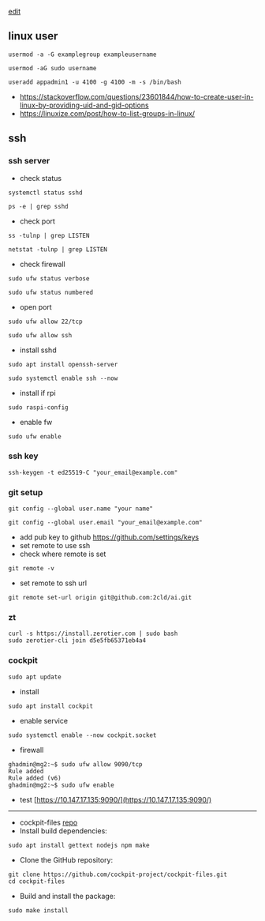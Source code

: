 [edit](https://github.com/2cld/netstack/edit/master/docs/ops/users/dev-linux.md)

## linux user
```
usermod -a -G examplegroup exampleusername
```
```
usermod -aG sudo username
```
```
useradd appadmin1 -u 4100 -g 4100 -m -s /bin/bash
```
- https://stackoverflow.com/questions/23601844/how-to-create-user-in-linux-by-providing-uid-and-gid-options
- https://linuxize.com/post/how-to-list-groups-in-linux/

## ssh
### ssh server
- check status
```
systemctl status sshd
```
```
ps -e | grep sshd
```
- check port
```
ss -tulnp | grep LISTEN
```
```
netstat -tulnp | grep LISTEN
```
- check firewall
```
sudo ufw status verbose
```
```
sudo ufw status numbered
```
- open port
```
sudo ufw allow 22/tcp
```
```
sudo ufw allow ssh
```
- install sshd
```
sudo apt install openssh-server
```
```
sudo systemctl enable ssh --now
```
- install if rpi
```
sudo raspi-config
```
- enable fw
```
sudo ufw enable
```

### ssh key
```
ssh-keygen -t ed25519-C "your_email@example.com"
```

### git setup
```
git config --global user.name "your name"
```
```
git config --global user.email "your_email@example.com"
```
- add pub key to github https://github.com/settings/keys
- set remote to use ssh
- check where remote is set
```
git remote -v
```
- set remote to ssh url
```
git remote set-url origin git@github.com:2cld/ai.git
```
### zt
```
curl -s https://install.zerotier.com | sudo bash
sudo zerotier-cli join d5e5fb65371eb4a4
```

### cockpit
```
sudo apt update
```
- install
```
sudo apt install cockpit
```
- enable service
```
sudo systemctl enable --now cockpit.socket
```
- firewall
```
ghadmin@mg2:~$ sudo ufw allow 9090/tcp
Rule added
Rule added (v6)
ghadmin@mg2:~$ sudo ufw enable
```
- test [https://10.147.17.135:9090/](https://10.147.17.135:9090/)

---
- cockpit-files [repo](https://github.com/cockpit-project/cockpit-files)
- Install build dependencies:
```
sudo apt install gettext nodejs npm make
```

- Clone the GitHub repository:
```
git clone https://github.com/cockpit-project/cockpit-files.git
cd cockpit-files
```

- Build and install the package:
```
sudo make install
```

